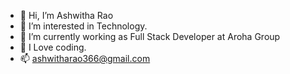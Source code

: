 - 👋 Hi, I’m Ashwitha Rao
- 👀 I’m interested in Technology.
- 🌱 I’m currently working as Full Stack Developer at Aroha Group
- 💞️ I Love coding.
- 📫 ashwitharao366@gmail.com

<!---
ashwitharao21/ashwitharao21 is a ✨ special ✨ repository because its `README.md` (this file) appears on your GitHub profile.
You can click the Preview link to take a look at your changes.
--->
